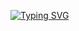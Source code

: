 [![Typing SVG](https://readme-typing-svg.demolab.com?font=Permanent+Marker&size=70&letterSpacing=0.3rem&pause=1000&color=F72F72&background=FFFFFF00&vCenter=true&width=700&height=100&lines=Dain's+Github!😼)](https://git.io/typing-svg)

<!--
**jeondain/jeondain** is a ✨ _special_ ✨ repository because its `README.md` (this file) appears on your GitHub profile.

Here are some ideas to get you started:

- 🔭 I’m currently working on ...
- 🌱 I’m currently learning ...
- 👯 I’m looking to collaborate on ...
- 🤔 I’m looking for help with ...
- 💬 Ask me about ...
- 📫 How to reach me: ...
- 😄 Pronouns: ...
- ⚡ Fun fact: ...
-->
